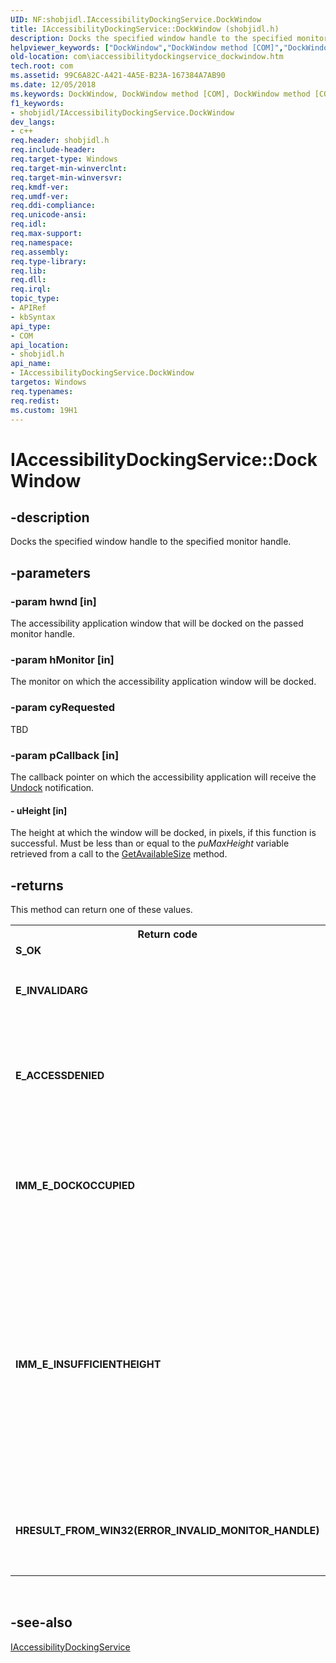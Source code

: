 ```yaml
---
UID: NF:shobjidl.IAccessibilityDockingService.DockWindow
title: IAccessibilityDockingService::DockWindow (shobjidl.h)
description: Docks the specified window handle to the specified monitor handle.
helpviewer_keywords: ["DockWindow","DockWindow method [COM]","DockWindow method [COM]","IAccessibilityDockingService interface","IAccessibilityDockingService interface [COM]","DockWindow method","IAccessibilityDockingService.DockWindow","IAccessibilityDockingService::DockWindow","com.iaccessibilitydockingservice_dockwindow","shobjidl/IAccessibilityDockingService::DockWindow"]
old-location: com\iaccessibilitydockingservice_dockwindow.htm
tech.root: com
ms.assetid: 99C6A82C-A421-4A5E-B23A-167384A7AB90
ms.date: 12/05/2018
ms.keywords: DockWindow, DockWindow method [COM], DockWindow method [COM],IAccessibilityDockingService interface, IAccessibilityDockingService interface [COM],DockWindow method, IAccessibilityDockingService.DockWindow, IAccessibilityDockingService::DockWindow, com.iaccessibilitydockingservice_dockwindow, shobjidl/IAccessibilityDockingService::DockWindow
f1_keywords:
- shobjidl/IAccessibilityDockingService.DockWindow
dev_langs:
- c++
req.header: shobjidl.h
req.include-header: 
req.target-type: Windows
req.target-min-winverclnt: 
req.target-min-winversvr: 
req.kmdf-ver: 
req.umdf-ver: 
req.ddi-compliance: 
req.unicode-ansi: 
req.idl: 
req.max-support: 
req.namespace: 
req.assembly: 
req.type-library: 
req.lib: 
req.dll: 
req.irql: 
topic_type:
- APIRef
- kbSyntax
api_type:
- COM
api_location:
- shobjidl.h
api_name:
- IAccessibilityDockingService.DockWindow
targetos: Windows
req.typenames: 
req.redist: 
ms.custom: 19H1
---
```


# IAccessibilityDockingService::DockWindow


## -description


Docks the specified window handle to the specified monitor handle.


## -parameters




### -param hwnd [in]

The accessibility application window that will be docked on the passed monitor handle.


### -param hMonitor [in]

The monitor on which the accessibility application window will be docked.


### -param cyRequested

TBD


### -param pCallback [in]

The callback pointer on which the accessibility application will receive the <a href="https://docs.microsoft.com/windows/desktop/api/shobjidl/nf-shobjidl-iaccessibilitydockingservice-undockwindow">Undock</a> notification.


#### - uHeight [in]

The height at which the window will be docked, in pixels, if this function is successful. Must be less than or equal to the <i>puMaxHeight</i> variable retrieved from a call to the <a href="https://docs.microsoft.com/windows/desktop/com/iaccessibilitydockingservice-getavailablesize">GetAvailableSize</a> method.


## -returns



This method can return one of these values.

<table>
<tr>
<th>Return code</th>
<th>Description</th>
</tr>
<tr>
<td width="40%">
<dl>
<dt><b>S_OK</b></dt>
</dl>
</td>
<td width="60%">
Success.

</td>
</tr>
<tr>
<td width="40%">
<dl>
<dt><b>E_INVALIDARG</b></dt>
</dl>
</td>
<td width="60%">
The window handle or monitor handle is not valid.

</td>
</tr>
<tr>
<td width="40%">
<dl>
<dt><b>E_ACCESSDENIED</b></dt>
</dl>
</td>
<td width="60%">
The calling process is not a UIAcess accessibility application or the calling process does not own the window.

</td>
</tr>
<tr>
<td width="40%">
<dl>
<dt><b>IMM_E_DOCKOCCUPIED</b></dt>
</dl>
</td>
<td width="60%">
There is already another window occupying the docking space. Only one window can be docked at a time.

</td>
</tr>
<tr>
<td width="40%">
<dl>
<dt><b>IMM_E_INSUFFICIENTHEIGHT</b></dt>
</dl>
</td>
<td width="60%">
The requested <i>uHeight</i> is larger than the maximum allowed docking height for the specified monitor. However, if this error code is being returned, it means that this monitor does support docking, though at a height indicated by a call to the <a href="https://docs.microsoft.com/windows/desktop/com/iaccessibilitydockingservice-getavailablesize">GetAvailableSize</a> method.

</td>
</tr>
<tr>
<td width="40%">
<dl>
<dt><b>HRESULT_FROM_WIN32(ERROR_INVALID_MONITOR_HANDLE)</b></dt>
</dl>
</td>
<td width="60%">
The monitor specified by the monitor handle does not support docking.

</td>
</tr>
</table>
 




## -see-also




<a href="https://docs.microsoft.com/windows/desktop/api/shobjidl/nn-shobjidl-iaccessibilitydockingservice">IAccessibilityDockingService</a>
 

 

